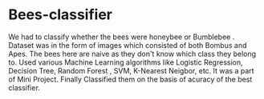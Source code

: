# Bees-classifier
We had to classify whether the bees were honeybee or Bumblebee . 
Dataset was in the form of images which consisted of both Bombus and Apes.
The bees here are naive as they don't know which class they belong to.
Used various Machine Learning algorithms like Logistic Regression, Decision Tree, Random Forest , SVM, K-Nearest Neigbor, etc.
It was a part of Mini Project.
Finally Classified them on the basis of acuracy of the best classifier.
